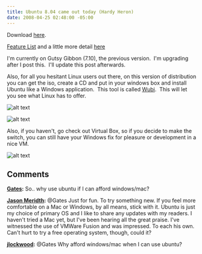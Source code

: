 ```yaml
---
title: Ubuntu 8.04 came out today (Hardy Heron)
date: 2008-04-25 02:48:00 -05:00
---
```


Download [here](http://www.ubuntu.com/getubuntu/download).

[Feature List](http://www.ubuntu.com/products/whatisubuntu/804features/) and a little more detail [here](http://www.ubuntu.com/testing/804rc)  

I'm currently on Gutsy Gibbon (7.10), the previous version.  I'm upgrading after I post this.  I'll update this post afterwards.

Also, for all you hesitant Linux users out there, on this version of distribution you can get the iso, create a CD and put in your windows box and install Ubuntu like a Windows application.  This tool is called [Wubi](http://www.ubuntu.com/testing/804rc#head-87d0a87aa86aa19685191dac8a85075a9b4dbc7b).  This will let you see what Linux has to offer.
  
![alt text](https://wiki.ubuntu.com/HardyHeron/RC?action=AttachFile&do=get&target=umenu.png)

![alt text](https://wiki.ubuntu.com/HardyHeron/RC?action=AttachFile&do=get&target=wubi.png)

Also, if you haven't, go check out Virtual Box, so if you decide to make the switch, you can still have your Windows fix for pleasure or development in a nice VM.

![alt text](http://www.virtualbox.org/attachment/wiki/Screenshots/5-logon.png?format=raw)

## Comments

**[Gates](#229 "2008-04-25 04:59:14"):** So.. why use ubuntu if I can afford windows/mac?

**[Jason Meridth](#230 "2008-04-25 12:07:55"):** @Gates Just for fun. To try something new. If you feel more comfortable on a Mac or Windows, by all means, stick with it. Ubuntu is just my choice of primary OS and I like to share any updates with my readers. I haven't tried a Mac yet, but I've been hearing all the great praise. I've witnessed the use of VMWare Fusion and was impressed. To each his own. Can't hurt to try a free operating system, though, could it?

**[jlockwood](#231 "2008-04-28 12:47:10"):** @Gates Why afford windows/mac when I can use ubuntu?
